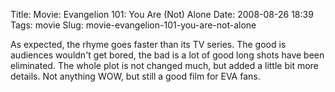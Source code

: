 Title: Movie: Evangelion 101: You Are (Not) Alone
Date: 2008-08-26 18:39
Tags: movie
Slug: movie-evangelion-101-you-are-not-alone

As expected, the rhyme goes faster than its TV series. The good is
audiences wouldn't get bored, the bad is a lot of good long shots have
been eliminated. The whole plot is not changed much, but added a little
bit more details. Not anything WOW, but still a good film for EVA fans.
